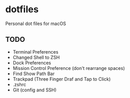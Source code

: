 # dotfiles
Personal dot files for macOS

## TODO
- Terminal Preferences
- Changed Shell to ZSH
- Dock Preferences
- Mission Control Preference (don't rearrange spaces)
- Find Show Path Bar
- Trackpad (Three Finger Draf and Tap to Click)
- .zshrc
- Git (config and SSH)
